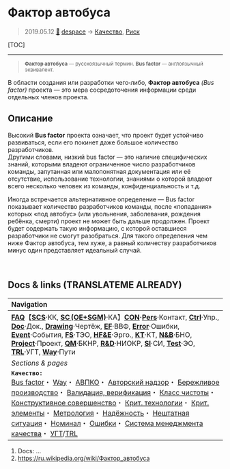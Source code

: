 # Фактор автобуса
> 2019.05.12 [🚀](../index/index.md) [despace](index.md) → [Качество](qm.md), [Риск](qm.md)

[TOC]

---

> <small>**Фактор автобуса** — русскоязычный термин. **Bus factor** — англоязычный эквивалент.</small>

В области создания или разработки чего‑либо, **Фактор автобуса** *(Bus factor)* проекта — это мера сосредоточения информации среди отдельных членов проекта.



## Описание

Высокий **Bus factor** проекта означает, что проект будет устойчиво развиваться, если его покинет даже большое количество разработчиков.  
Другими словами, низкий bus factor — это наличие специфических знаний, которыми владеют ограниченное число разработчиков команды, запутанная или малопонятная документация или её отсутствие, использование технологии, знаниями о которой владеют всего несколько человек из команды, конфиденциальность и т.д.

Иногда встречается альтернативное определение — Bus factor показывает количество разработчиков команды, после «попадания» которых «под автобус» (или увольнения, заболевания, рождения ребёнка, смерти) проект не может быть дальше продолжен. Проект будет содержать такую информацию, с которой оставшиеся разработчики не смогут разобраться. Для такого определения чем ниже Фактор автобуса, тем хуже, а равный количеству разработчиков минус один представляет идеальный случай.



<p style="page-break-after:always"> </p>

## Docs & links (TRANSLATEME ALREADY)
|Navigation|
|:--|
|**[FAQ](faq.md)**【**[SCS](scs.md)**·КК, **[SC (OE+SGM)](sc.md)**·КА】**[CON](contact.md)·[Pers](person.md)**·Контакт, **[Ctrl](control.md)**·Упр., **[Doc](doc.md)**·Док., **[Drawing](drawing.md)**·Чертёж, **[EF](ef.md)**·ВВФ, **[Error](error.md)**·Ошибки, **[Event](event.md)**·События, **[FS](fs.md)**·ТЭО, **[HF&E](hfe.md)**·Эрго., **[KT](kt.md)**·КТ, **[N&B](nnb.md)**·БНО, **[Project](project.md)**·Проект, **[QM](qm.md)**·БКНР, **[R&D](rnd.md)**·НИОКР, **[SI](si.md)**·СИ, **[Test](test.md)**·ЭО, **[TRL](trl.md)**·УГТ, **[Way](way.md)**·Пути|
|*Sections & pages*|
|**`Качество:`**<br> [Bus factor](bus_factor.md)・ [Way](way.md)・ [АВПКО](fmeca.md)・ [Авторский надзор](des_spv.md)・ [Бережливое производство](lean_man.md)・ [Валидация, верификация](vnv.md)・ [Класс чистоты](clean_lvl.md)・ [Конструктивное совершенство](con_vel.md)・ [Крит. технологии](kt.md)・ [Крит. элементы](sens_elem.md)・ [Метрология](metrology.md)・ [Надёжность](qm.md)・ [Нештатная ситуация](emergency.md)・ [Номинал](nominal.md)・ [Ошибки](error.md)・ [Система менеджмента качества](qms.md)・ [УГТ](trl.md)/[TRL](trl.md)|

   1. Docs: …
   1. <https://ru.wikipedia.org/wiki/Фактор_автобуса>

